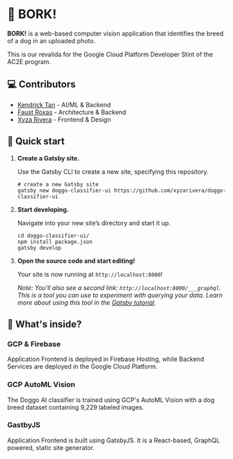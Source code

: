 # 🐶 BORK! 

**BORK!** is a web-based computer vision application that identifies the breed of a dog in an uploaded photo.

This is our revalida for the Google Cloud Platform Developer Stint of the AC2E program.

## 💻 Contributors

- [Kendrick Tan](https://github.com/saibunny) - AI/ML & Backend
- [Faust Roxas](https://github.com/faustroxas) - Architecture & Backend
- [Xyza Rivera](http://xyzarivera.com) - Frontend & Design

## 🚀 Quick start

1.  **Create a Gatsby site.**

    Use the Gatsby CLI to create a new site, specifying this repository.

    ```shell
    # create a new Gatsby site
    gatsby new doggo-classifier-ui https://github.com/xyzarivera/doggo-classifier-ui
    ```

2.  **Start developing.**

    Navigate into your new site’s directory and start it up.

    ```shell
    cd doggo-classifier-ui/
    npm install package.json
    gatsby develop
    ```

3.  **Open the source code and start editing!**

    Your site is now running at `http://localhost:8000`!

    _Note: You'll also see a second link: _`http://localhost:8000/___graphql`_. This is a tool you can use to experiment with querying your data. Learn more about using this tool in the [Gatsby tutorial](https://www.gatsbyjs.org/tutorial/part-five/#introducing-graphiql)._

## 🧐 What's inside?

### GCP & Firebase

Application Frontend is deployed in Firebase Hosting, while Backend Services are deployed in the Google Cloud Platform.

### GCP AutoML Vision

The Doggo AI classifier is trained using GCP's AutoML Vision with a dog breed dataset containing 9,229 labeled images.

### GastbyJS

Application Frontend is built using GatsbyJS. It is a React-based, GraphQL powered, static site generator.